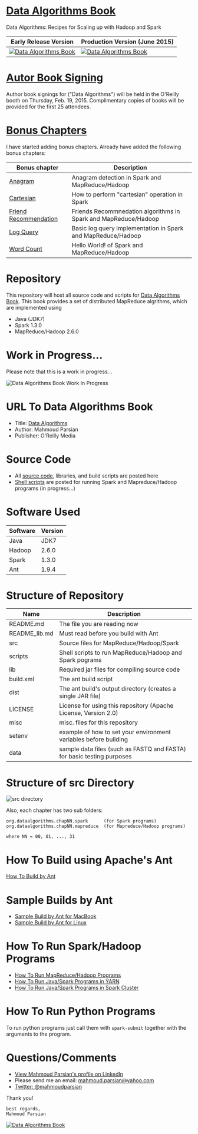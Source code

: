 [Data Algorithms Book](http://shop.oreilly.com/product/0636920033950.do)
======================
Data Algorithms: Recipes for Scaling up with Hadoop and Spark


Early Release Version                                                                              | Production Version (June 2015)
---------------------------------------------------------------------------------------------------|------------------------------
[![Data Algorithms Book](./misc/da_small.gif)](http://shop.oreilly.com/product/0636920033950.do)   | [![Data Algorithms Book](./misc/da_book3.jpeg)](http://shop.oreilly.com/product/0636920033950.do)
 
 
[Autor Book Signing](http://strataconf.com/big-data-conference-ca-2015/public/content/author-signings)
====================
Author book signings for ("Data Algorithms") will be held in the O'Reilly booth on Thursday, Feb. 19, 2015.
Complimentary copies of books will be provided for the first 25 attendees. 

[Bonus Chapters](https://github.com/mahmoudparsian/data-algorithms-book/tree/master/src/main/java/org/dataalgorithms/bonus)
================
I have started adding bonus chapters. Already have added the following bonus chapters:

Bonus chapter                                                                                                                                          | Description
-------------------------------------------------------------------------------------------------------------------------------------------------------|---------------------------------------------------------------
[Anagram](https://github.com/mahmoudparsian/data-algorithms-book/tree/master/src/main/java/org/dataalgorithms/bonus/anagram)                           | Anagram detection in Spark and MapReduce/Hadoop
[Cartesian](https://github.com/mahmoudparsian/data-algorithms-book/tree/master/src/main/java/org/dataalgorithms/bonus/cartesian)                       | How to perform "cartesian" operation in Spark
[Friend Recommendation](https://github.com/mahmoudparsian/data-algorithms-book/tree/master/src/main/java/org/dataalgorithms/bonus/friendrecommendation) | Friends Recommnedation algorithms in Spark and MapReduce/Hadoop 
[Log Query](https://github.com/mahmoudparsian/data-algorithms-book/tree/master/src/main/java/org/dataalgorithms/bonus/logquery)                         | Basic log query implementation  in Spark and MapReduce/Hadoop  
[Word Count](https://github.com/mahmoudparsian/data-algorithms-book/tree/master/src/main/java/org/dataalgorithms/bonus/wordcount)                       | Hello World! of Spark and MapReduce/Hadoop   


Repository
==========
This repository will host all source code and scripts for
[Data Algorithms Book](http://shop.oreilly.com/product/0636920033950.do).
This book provides a set of distributed MapReduce algrithms, which are implemented using
* Java (JDK7)
* Spark 1.3.0
* MapReduce/Hadoop 2.6.0

Work in Progress...
===================
Please note that this is a work in progress...

![Data Algorithms Book Work In Progress](./misc/work_in_progress2.jpeg)


URL To Data Algorithms Book
===========================
* Title: [Data Algorithms](http://shop.oreilly.com/product/0636920033950.do)
* Author: Mahmoud Parsian
* Publisher: O'Reilly Media


Source Code
===========
* All [source code](./src), libraries, and build scripts are posted here
* [Shell scripts](./scripts) are posted for running Spark and Mapreduce/Hadoop programs (in progress...)


Software Used
=============

Software | Version
---------|--------
Java     | JDK7
Hadoop   | 2.6.0
Spark    | 1.3.0
Ant      | 1.9.4


Structure of Repository
=======================

Name          | Description
--------------|------------
README.md     | The file you are reading now
README_lib.md | Must read before you build with Ant
src           | Source files for MapReduce/Hadoop/Spark
scripts       | Shell scripts to run MapReduce/Hadoop and Spark pograms
lib           | Required jar files for compiling source code
build.xml     | The ant build script
dist          | The ant build's output directory (creates a single JAR file)
LICENSE       | License for using this repository (Apache License, Version 2.0)
misc          | misc. files for this repository
setenv        | example of how to set your environment variables before building
data          | sample data files (such as FASTQ and FASTA) for basic testing purposes

Structure of src Directory
==========================
![src directory](./misc/source_tree.png)

Also, each chapter has two sub folders:
```
org.dataalgorithms.chapNN.spark      (for Spark programs)
org.dataalgorithms.chapNN.mapreduce  (for Mapreduce/Hadoop programs)

where NN = 00, 01, ..., 31
```

How To Build using Apache's Ant
===============================
[How To Build by Ant](./misc/how_to_build_with_ant.md)


Sample Builds by Ant
====================
* [Sample Build by Ant for MacBook](./misc/sample_build_mac.txt)
* [Sample Build by Ant for Linux](./misc/sample_build_linux.txt)


How To Run Spark/Hadoop Programs
================================
* [How To Run MapReduce/Hadoop Programs](./misc/how_to_run_hadoop_programs.sh)
* [How To Run Java/Spark Programs in YARN](./misc/how_to_run_spark_in_yarn.sh)
* [How To Run Java/Spark Programs in Spark Cluster](./misc/how_to_run_spark_in_spark_cluster.sh)

How To Run Python Programs
==========================
To run python programs just call them with `spark-submit` together with the arguments to the program.

 
Questions/Comments
==================
* [View Mahmoud Parsian's profile on LinkedIn](http://www.linkedin.com/in/mahmoudparsian)
* Please send me an email: mahmoud.parsian@yahoo.com
* [Twitter: @mahmoudparsian](http://twitter.com/mahmoudparsian) 

Thank you!
````
best regards,
Mahmoud Parsian
````

[![Data Algorithms Book](./misc/data_algorithms_image.jpg)](http://shop.oreilly.com/product/0636920033950.do)
